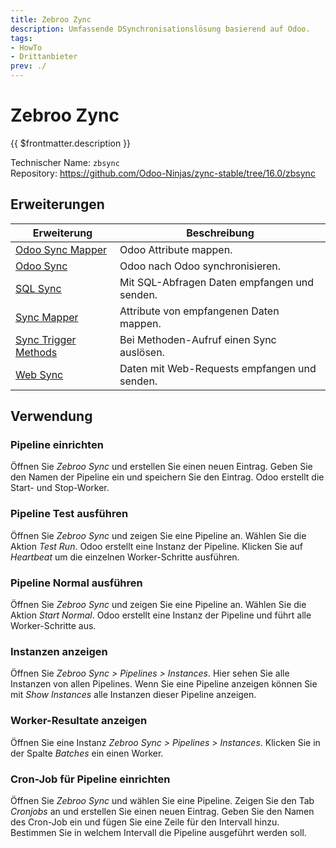 ```yaml
---
title: Zebroo Zync
description: Umfassende DSynchronisationslösung basierend auf Odoo.
tags:
- HowTo
- Drittanbieter
prev: ./
---
```

# Zebroo Zync

{{ $frontmatter.description }}

Technischer Name: `zbsync`\
Repository: <https://github.com/Odoo-Ninjas/zync-stable/tree/16.0/zbsync>

## Erweiterungen

| Erweiterung                                         | Beschreibung                                 |
| --------------------------------------------------- | -------------------------------------------- |
| [Odoo Sync Mapper](Odoo%20Sync%20Mapper.md)         | Odoo Attribute mappen.                       |
| [Odoo Sync](Odoo%20Sync.md)                         | Odoo nach Odoo synchronisieren.              |
| [SQL Sync](SQL%20Sync.md)                           | Mit SQL-Abfragen Daten empfangen und senden. |
| [Sync Mapper](Sync%20Mapper.md)                     | Attribute von empfangenen Daten mappen.      |
| [Sync Trigger Methods](Sync%20Trigger%20Methods.md) | Bei Methoden-Aufruf einen Sync auslösen.     |
| [Web Sync](Web%20Sync.md)                           | Daten mit Web-Requests empfangen und senden. |

## Verwendung

### Pipeline einrichten

Öffnen Sie *Zebroo Sync* und erstellen Sie einen neuen Eintrag. Geben Sie den Namen der Pipeline ein und speichern Sie den Eintrag. Odoo erstellt die Start- und Stop-Worker.

### Pipeline Test ausführen

Öffnen Sie *Zebroo Sync* und zeigen Sie eine Pipeline an. Wählen Sie die Aktion *Test Run*. Odoo erstellt eine Instanz der Pipeline. Klicken Sie auf *Heartbeat* um die einzelnen Worker-Schritte ausführen.

### Pipeline Normal ausführen

Öffnen Sie *Zebroo Sync* und zeigen Sie eine Pipeline an. Wählen Sie die Aktion *Start Normal*. Odoo erstellt eine Instanz der Pipeline und führt alle Worker-Schritte aus.

### Instanzen anzeigen

Öffnen Sie *Zebroo Sync > Pipelines > Instances*. Hier sehen Sie alle Instanzen von allen Pipelines. Wenn Sie eine Pipeline anzeigen können Sie mit *Show Instances* alle Instanzen dieser Pipeline anzeigen.

### Worker-Resultate anzeigen

Öffnen Sie eine Instanz *Zebroo Sync > Pipelines > Instances*. Klicken Sie in der Spalte *Batches* ein einen Worker.
 
### Cron-Job für Pipeline einrichten

Öffnen Sie *Zebroo Sync* und wählen Sie eine Pipeline. Zeigen Sie den Tab *Cronjobs* an und erstellen Sie einen neuen Eintrag. Geben Sie den Namen des Cron-Job ein und fügen Sie eine Zeile für den Intervall hinzu. Bestimmen Sie in welchem Intervall die Pipeline ausgeführt werden soll.
